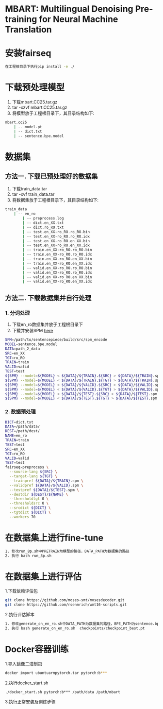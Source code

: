 # MBART: Multilingual Denoising Pre-training for Neural Machine Translation

# 安装fairseq

```bash
在工程根目录下执行pip install -e ./
```
# 下载预处理模型
1. 下载mbart.CC25.tar.gz
2. tar -xzvf mbart.CC25.tar.gz
3. 将模型放于工程根目录下，其目录结构如下:
```bash
mbart.cc25
    | -- model.pt
    | -- dict.txt
    | -- sentence.bpe.model
```

# 数据集
## 方法一. 下载已预处理好的数据集
1. 下载train_data.tar
2. tar -xvf train_data.tar
3. 将数据集放于工程根目录下，其目录结构如下:
```bash
train_data
    | -- en_ro
        | -- preprocess.log
        | -- dict.en_XX.txt
        | -- dict.ro_RO.txt
        | -- test.en_XX-ro_RO.ro_RO.bin
        | -- test.en_XX-ro_RO.ro_RO.idx
        | -- test.en_XX-ro_RO.en_XX.bin
        | -- test.en_XX-ro_RO.en_XX.idx
        | -- train.en_XX-ro_RO.ro_RO.bin
        | -- train.en_XX-ro_RO.ro_RO.idx
        | -- train.en_XX-ro_RO.en_XX.bin
        | -- train.en_XX-ro_RO.en_XX.idx
        | -- valid.en_XX-ro_RO.ro_RO.bin
        | -- valid.en_XX-ro_RO.ro_RO.idx
        | -- valid.en_XX-ro_RO.en_XX.bin
        | -- valid.en_XX-ro_RO.en_XX.idx

```

## 方法二. 下载数据集并自行处理
### 1. 分词处理
1. 下载en_ro数据集并放于工程根目录下
2. 下载并安装SPM [here](https://github.com/google/sentencepiece)
```bash
SPM=/path/to/sentencepiece/build/src/spm_encode
MODEL=sentence.bpe.model
DATA=path_2_data
SRC=en_XX
TGT=ro_RO
TRAIN=train
VALID=valid
TEST=test
${SPM} --model=${MODEL} < ${DATA}/${TRAIN}.${SRC} > ${DATA}/${TRAIN}.spm.${SRC} &
${SPM} --model=${MODEL} < ${DATA}/${TRAIN}.${TGT} > ${DATA}/${TRAIN}.spm.${TGT} &
${SPM} --model=${MODEL} < ${DATA}/${VALID}.${SRC} > ${DATA}/${VALID}.spm.${SRC} &
${SPM} --model=${MODEL} < ${DATA}/${VALID}.${TGT} > ${DATA}/${VALID}.spm.${TGT} &
${SPM} --model=${MODEL} < ${DATA}/${TEST}.${SRC} > ${DATA}/${TEST}.spm.${SRC} &
${SPM} --model=${MODEL} < ${DATA}/${TEST}.${TGT} > ${DATA}/${TEST}.spm.${TGT} &
```


### 2. 数据预处理

```bash
DICT=dict.txt
DATA=/path/data/
DEST=/path/dest/
NAME=en_ro
TRAIN=train
TEST=test
SRC=en_XX
TGT=ro_RO
VALID=valid
TEST=test
fairseq-preprocess \
  --source-lang ${SRC} \
  --target-lang ${TGT} \
  --trainpref ${DATA}/${TRAIN}.spm \
  --validpref ${DATA}/${VALID}.spm \
  --testpref ${DATA}/${TEST}.spm \
  --destdir ${DEST}/${NAME} \
  --thresholdtgt 0 \
  --thresholdsrc 0 \
  --srcdict ${DICT} \
  --tgtdict ${DICT} \
  --workers 70

```

# 在数据集上进行fine-tune

```bash
1. 修改run_8p.sh中PRETRAIN为模型的路径，DATA_PATH为数据集的路径  
2. 执行 bash run_8p.sh
```
# 在数据集上进行评估

1.下载依赖评估包

```bash  
git clone https://github.com/moses-smt/mosesdecoder.git
git clone https://github.com/rsennrich/wmt16-scripts.git
```

2.执行评估脚本

```bash
1. 修改generate_on_en_ro.sh中DATA_PATH为数据集的路径，BPE_PATH为sentence.bpe.model的路径，SCRIPTS为mosesdecoder/scripts的路径，WMT16_SCRIPTS为wmt16-scripts的路径
2. 执行 bash generate_on_en_ro.sh  checkpoints/checkpoint_best.pt
```

# Docker容器训练

1.导入镜像二进制包

```bash
docker import ubuntuarmpytorch.tar pytorch:b***
```

2.执行docker_start.sh

```
./docker_start.sh pytorch:b*** /path/data /path/mbart
```

3.执行正常安装及训练步骤
